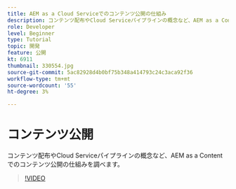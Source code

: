 ```yaml
---
title: AEM as a Cloud Serviceでのコンテンツ公開の仕組み
description: コンテンツ配布やCloud Serviceパイプラインの概念など、AEM as a Contentでのコンテンツ公開の仕組みを調べます。
role: Developer
level: Beginner
type: Tutorial
topic: 開発
feature: 公開
kt: 6911
thumbnail: 330554.jpg
source-git-commit: 5ac82928d4b0bf75b348a414793c24c3aca92f36
workflow-type: tm+mt
source-wordcount: '55'
ht-degree: 3%

---
```



# コンテンツ公開

コンテンツ配布やCloud Serviceパイプラインの概念など、AEM as a Contentでのコンテンツ公開の仕組みを調べます。

>[!VIDEO](https://video.tv.adobe.com/v/330554/?quality=12&learn=on)